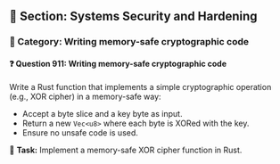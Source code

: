 ## 📘 Section: Systems Security and Hardening
### 🔹 Category: Writing memory-safe cryptographic code
#### ❓ Question 911: Writing memory-safe cryptographic code

Write a Rust function that implements a simple cryptographic operation (e.g., XOR cipher) in a memory-safe way:

- Accept a byte slice and a key byte as input.
- Return a new `Vec<u8>` where each byte is XORed with the key.
- Ensure no unsafe code is used.

🔧 **Task:** Implement a memory-safe XOR cipher function in Rust.
